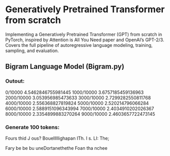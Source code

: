 # Generatively Pretrained Transformer from scratch

Implementing a Generatively Pretrained Transformer (GPT) from scratch in PyTorch, inspired by Attention is All You Need paper and OpenAI’s GPT-2/3. Covers the full pipeline of autoregressive language modeling, training, sampling, and evaluation.









## Bigram Language Model (Bigram.py)
### Outout:
0/10000  4.5462846755981445
1000/10000  3.6757185459136963
2000/10000  3.053956985473633
3000/10000  2.7299282550811768
4000/10000  2.556368827819824
5000/10000  2.520214796066284
6000/10000  2.5889151096343994
7000/10000  2.4034910202026367
8000/10000  2.3354899883270264
9000/10000  2.4603657722473145


### Generate 100 tokens:
Fours thid J ous?
Bouelllllighapan ITh.
I s.
LI:
The;

Fary be be bu uneDortanethethe
Foan tha
nchee




